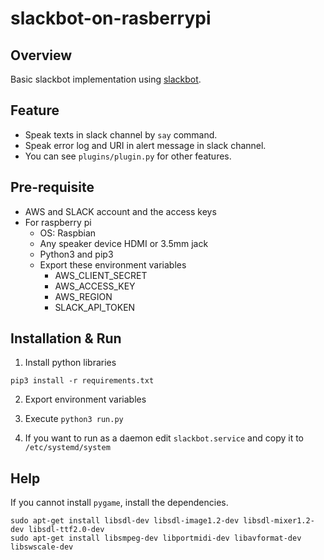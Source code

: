 # slackbot-on-rasberrypi
## Overview
Basic slackbot implementation using [slackbot](https://github.com/lins05/slackbot).

## Feature
- Speak texts in slack channel by `say` command. 
- Speak error log and URI in alert message in slack channel.
- You can see `plugins/plugin.py` for other features.

## Pre-requisite
- AWS and SLACK account and the access keys
- For raspberry pi
  - OS: Raspbian
  - Any speaker device HDMI or 3.5mm jack
  - Python3 and pip3
  - Export these environment variables
    - AWS_CLIENT_SECRET
    - AWS_ACCESS_KEY
    - AWS_REGION
    - SLACK_API_TOKEN

## Installation & Run
1. Install python libraries 
```
pip3 install -r requirements.txt
```

2. Export environment variables

3. Execute `python3 run.py`

4. If you want to run as a daemon edit `slackbot.service` and copy it to `/etc/systemd/system`

## Help
If you cannot install `pygame`, install the dependencies.
```
sudo apt-get install libsdl-dev libsdl-image1.2-dev libsdl-mixer1.2-dev libsdl-ttf2.0-dev
sudo apt-get install libsmpeg-dev libportmidi-dev libavformat-dev libswscale-dev
```

